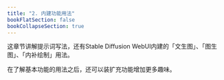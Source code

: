 ```yaml
---
title: "2. 内建功能用法"
bookFlatSection: false
bookCollapseSection: true
---
```


这章节讲解提示词写法，还有Stable Diffusion WebUI内建的「文生图」、「图生图」、「内补绘制」用法。

在了解基本功能的用法之后，还可以装扩充功能增加更多趣味。
